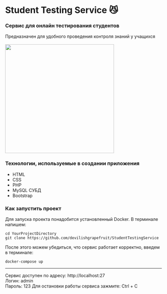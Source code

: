 # Student Testing Service :smirk_cat:

### Сервис для онлайн тестирования студентов


Предназначен для удобного проведения контроля знаний у учащихся
<br>
<br>
<img width="350" height="350" src="https://gobigo.ru/wp-content/uploads/2021/02/geometry-155757_1280-935x1024.png"/>

### Технологии, используемые в создании приложения

- HTML
- CSS
- PHP
- MySQL СУБД
- Bootstrap

### Как запустить проект

Для запуска проекта понадобится установленный Docker.
В терминале напишем:

```
cd YourProjectDirectory
git clone https://github.com/devilishgrapefruit/StudentTestingService
```

После этого можем убедиться, что сервис работает корректно, введем в терминале:

```
docker-compose up
```

___
Сервис доступен по адресу:
http://localhost:27
<br>
Логин: admin
<br>
Пароль: 123
Для остановки работы сервиса зажмите: Ctrl + C

